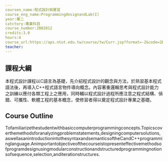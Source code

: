 ```yaml
---
coursen_name:程式設計與實習
course_eng_name:ProgrammingdesignandLab(I)
year:專二
catctory:專業科目
course_number:2B02012
credits:3.0
hours:4
course_url:https://aps.ntut.edu.tw/course/tw/Curr.jsp?format=-2&code=2B02012
teacher:
---
```


## 課程大綱

本程式設計課程以C語言為基礎，先介紹程式設計的觀念與方法，於熟習基本程式語法後，再導入C++程式語言物件導向概念。內容著重邏輯思考與程式設計能力之訓練以應付各類工程上之應用，同時輔以程式設計過程所應注意之程式結構、偵錯、可攜性、軟體工程的基本概念，使修習者得以奠定程式設計專業之基礎。


## Course Outline

Tofamiliarizethestudentwithbasiccomputerprogrammingconcepts.Topicscoverthemethodsforanalyzingproblemstatements,designingcomputersolutions,aswellasanintroductionintothesyntaxandsemanticsoftheCandC++programminglanguage.Animportantobjectiveofthecourseistopresenteffectivemethodsofprogramdesignusingmodularconstructionandstructuredprogrammingnotionsofsequence,selection,anditerationstructures.

